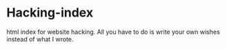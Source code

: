 # Hacking-index
html index for website hacking.
All you have to do is write your own wishes instead of what I wrote.
